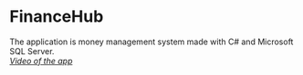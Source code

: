 # FinanceHub 
The application is money management system made with C# and Microsoft SQL Server.
<br>
<a href="https://youtu.be/9NJ1oiKPuX0?si=-MmArU3-9t6LCBhl">*Video of the app*</a>
